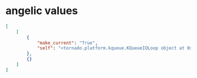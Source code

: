 # angelic values

```json
[
    [
        {
            "make_current": "True",
            "self": "<tornado.platform.kqueue.KQueueIOLoop object at 0x7f8238925a50>"
        },
        {}
    ]
]
```
